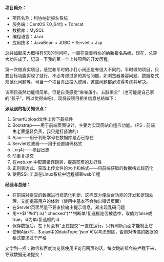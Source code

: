 **项目简介：**

- 项目名称：科协纳新报名系统
- 服务端：CentOS 7.0_64位 + Tomcat
- 数据库：MySQL
- 编程语言：Java
- 应用技术：JavaBean + JDBC + Servlet + Jsp

总共加起来大概得有5天的时间吧，一直在做着科协的纳新报名系统，现在，总算大功告成了，记录一下我的第一个上线项目的开发历程。

第一次做真实项目，感觉和平时的小打小闹还是有很大不同的。平时做的项目，只要目标功能实现了就行，不必考虑过多的其他问题，如浏览器兼容问题、数据格式规范化问题等，可当一个项目真正投入使用，这些问题都必须得考虑并解决。

该项目虽然功能很简单，但是自我感觉“麻雀虽小，五脏俱全”（也可能是自己家的“孩子”，所以觉得亲吧）。现将该项目相关信息总结如下：

**涉及到的相关知识点：**

1. SmartUpload文件上传下载插件
2. Bootstrap——用于前端页面设计，主要为实现网站自适应功能。（PS：前端由老曹童鞋负责，我只是打酱油的）
3. Ajax——用于判断学号在数据库是否已存在
4. Servlet过滤器——用于设置编码格式
5. Log4j——项目日志
6. 防重复提交
7. 在web.xml中配置错误跳转，提高网页的友好性
8. 正则表达式、获取上传文件的大小和格式——将前端获取的数据格式规范化
9. 使用SSH工具在Linux系统中远程部署web工程

**经验与总结：**

- 在前端对提交的数据进行规范化判断，这样既方便后台功能的开发和逻辑处理，又能提高用户的体验（使用中基本不会弹出错误页面）
- 在Servlet页面尽量不要直接输出提示信息，易出现乱码问题
- 用**$("#id").is(":checked")**判断单/复选框是否被选中，取值为false或true，id为单/复选框的id
- 保存数据后，左下角会有“正在提交”一直在运行，只有刷新页面才能制止它
- 使用Ajax时，$.ajax中的dataType:'json'可以考虑删除，否则对传递的数据的格式要求过于严格

又学到一招：微信和百度浏览器使用IP访问网页的话，每次跳转都会被拦截下来，导致数据无法提交！
